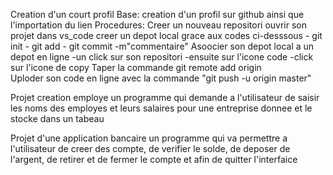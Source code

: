 Creation d'un court profil
Base: creation d'un profil sur github ainsi que l'importation du lien
Procedures:
 Creer un nouveau repositori
 ouvrir son projet dans vs_code
creer un depot local grace aux codes ci-desssous
     - git init 
     - git add
     - git commit -m"commentaire"
Asoocier son depot local a un depot en ligne
    -un click sur son repositori
    -ensuite sur l'icone code
    -click sur l'icone de copy
 Taper la commande git remote add origin   
 Uploder son code en ligne avec la commande  "git push -u origin master"

 Projet creation employe
 un programme qui demande a l'utilisateur de saisir les noms des employes et leurs salaires pour une entreprise donnee et le stocke dans un tabeau

 Projet d'une application bancaire 
un programme qui va permettre a l'utilisateur de creer des compte, de verifier le solde, de deposer de l'argent, de retirer et de fermer le compte et afin de quitter l'interfaice 
